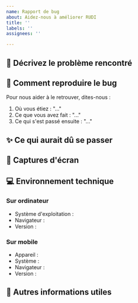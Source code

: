 ```yaml
---
name: Rapport de bug
about: Aidez-nous à améliorer RUDI
title: ''
labels: ''
assignees: ''

---
```


## 🐞 Décrivez le problème rencontré


## 🔄 Comment reproduire le bug

Pour nous aider à le retrouver, dites-nous :
1. Où vous étiez : "..."
2. Ce que vous avez fait : "..."
3. Ce qui s'est passé ensuite : "..."

## ✨ Ce qui aurait dû se passer


## 📸 Captures d'écran


## 💻 Environnement technique

### Sur ordinateur

- Système d'exploitation : 
- Navigateur : 
- Version : 

### Sur mobile

- Appareil :
- Système : 
- Navigateur : 
- Version : 

## 📝 Autres informations utiles